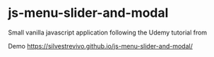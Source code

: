 # js-menu-slider-and-modal
Small vanilla javascript application following the Udemy tutorial from 

Demo https://silvestrevivo.github.io/js-menu-slider-and-modal/
